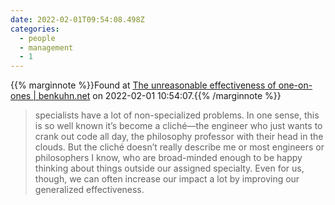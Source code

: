 ```yaml
---
date: 2022-02-01T09:54:08.498Z
categories:
  - people
  - management
  - 1
---
```

{{% marginnote %}}Found at [The unreasonable effectiveness of one-on-ones | benkuhn.net](https://www.benkuhn.net/11/) on 2022-02-01 10:54:07.{{% /marginnote %}}

> specialists have a lot of non-specialized problems. In one sense, this is so well known it’s become a cliché—the engineer who just wants to crank out code all day, the philosophy professor with their head in the clouds. But the cliché doesn’t really describe me or most engineers or philosophers I know, who are broad-minded enough to be happy thinking about things outside our assigned specialty. Even for us, though, we can often increase our impact a lot by improving our generalized effectiveness.

